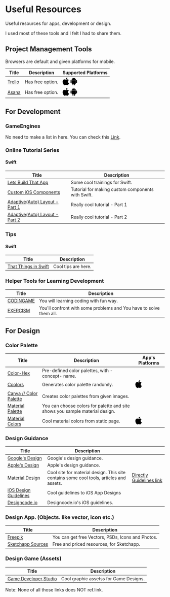 # Useful Resources
Useful resources for apps, development or design.

I used most of these tools and I felt I had to share them.

## Project Management Tools
Browsers are default and given platforms for mobile.

| Title | Description | Supported Platforms |
|--|--|--|
| [Trello](https://trello.com/) | Has free option. | ![alt text][g_iOS] ![alt text][g_Android] |
| [Asana](https://asana.com/) | Has free option. | ![alt text][g_iOS] ![alt text][g_Android] |

## For Development
### GameEngines
No need to make a list in here. You can check this [Link](https://en.wikipedia.org/wiki/List_of_game_engines).

### Online Tutorial Series
#### Swift
| Title | Description |
|--|--|
| [Lets Build That App](https://www.letsbuildthatapp.com/) | Some cool trainings for Swift. |
| [Custom iOS Components](https://www.weheartswift.com/make-awesome-ui-components-ios-8-using-swift-xcode-6/) | Tutorial for making custom components with Swift. |
| [Adaptive(Auto) Layout - Part 1](https://www.raywenderlich.com/113768/adaptive-layout-tutorial-in-ios-9-getting-started) | Really cool tutorial - Part 1 |
| [Adaptive(Auto) Layout - Part 2](https://www.raywenderlich.com/115440/auto-layout-tutorial-in-ios-9-part-1-getting-started-2) | Really cool tutorial - Part 2 |

### Tips
#### Swift
| Title | Description |
|--|--|
| [That Things in Swift](https://thatthinginswift.com/) | Cool tips are here. |

### Helper Tools for Learning Development
| Title | Description |
|--|--|
| [CODINGAME](https://www.codingame.com/start) | You will learning coding with fun way. |
| [EXERCISM](http://exercism.io/) | You'll confront with some problems and You have to solve them all. |

## For Design
### Color Palette
| Title | Description | App's Platforms |
|--|--|--|
| [Color-Hex](http://www.color-hex.com/color-palettes/) | Pre-defined color palettes, with -concept- name. ||
| [Coolors](https://coolors.co) | Generates color palette randomly. | ![alt text][g_iOS] |
| [Canva // Color Palette](https://www.canva.com/color-palette/) | Creates color palettes from given images. ||
| [Material Palette](https://www.materialpalette.com/) | You can choose colors for palette and site shows you sample material design. ||
| [Material Colors](http://www.cosmicmind.com/material/colors) | Cool material colors from static page. | ![alt text][g_iOS] |


### Design Guidance
| Title | Description |  |
|--|--|--|
| [Google's Design](https://developer.android.com/design/index.html) | Google's design guidance. ||
| [Apple's Design](https://developer.apple.com/design/) | Apple's design guidance. ||
| [Material Design](https://material.io/) | Cool site for material design. This site contains some cool tools, articles and assets. |[Directly Guidelines link](https://material.io/guidelines/#introduction-principles) |
| [iOS Design Guidelines](http://ivomynttinen.com/blog/ios-design-guidelines) | Cool guidelines to iOS App Designs | |
| [Designcode.io](https://designcode.io/iosdesign-guidelines) | Designcode.io's iOS guidelines. | |

### Design App. (Objects. like vector, icon etc.)
| Title | Description |
|--|--|
| [Freepik](http://www.freepik.com/) | You can get free Vectors, PSDs, Icons and Photos. |
| [Sketchapp Sources](https://www.sketchappsources.com/) | Free and priced resources, for Sketchapp. |

### Design Game (Assets)
| Title | Description |
|--|--|
| [Game Developer Studio](https://www.gamedeveloperstudio.com) | Cool graphic assetss for Game Designs. |

Note: None of all those links does NOT ref.link.

[g_Android]: https://raw.githubusercontent.com/Efulim/Useful-Resources/master/g/android.png "Android Icon Small"
[g_iOS]: https://raw.githubusercontent.com/Efulim/Useful-Resources/master/g/ios.png "iOS Icon Small"
[g_Windows]: https://raw.githubusercontent.com/Efulim/Useful-Resources/master/g/windows.png "Windows Phone Icon Small"
